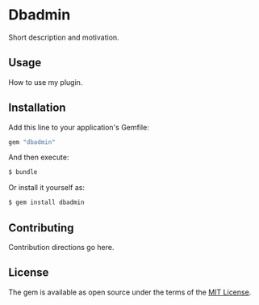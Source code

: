 # Dbadmin
Short description and motivation.

## Usage
How to use my plugin.

## Installation
Add this line to your application's Gemfile:

```ruby
gem "dbadmin"
```

And then execute:
```bash
$ bundle
```

Or install it yourself as:
```bash
$ gem install dbadmin
```

## Contributing
Contribution directions go here.

## License
The gem is available as open source under the terms of the [MIT License](https://opensource.org/licenses/MIT).

